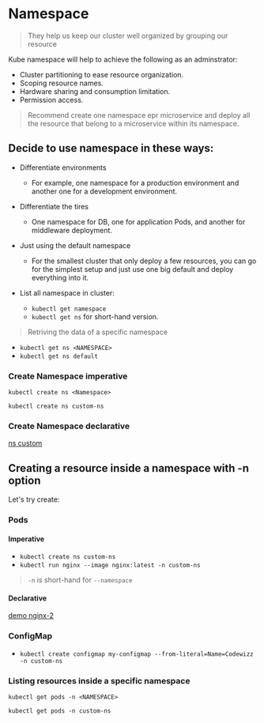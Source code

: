 # Namespace

> They help us keep our cluster well organized by grouping our resource

Kube namespace will help to achieve the following as an adminstrator:
* Cluster partitioning to ease resource organization.
* Scoping resource names.
* Hardware sharing and consumption limitation.
* Permission access.

> Recommend create one namespace epr microservice and deploy all the resource that belong to a microservice within its namespace.

## Decide to use namespace in these ways:
* Differentiate environments
  * For example, one namespace for a production environment and another one for a development environment.

* Differentiate the tires
  * One namespace for DB, one for application Pods, and another for middleware deployment.

* Just using the default namespace
  * For the smallest cluster that only deploy a few resources, you can go for the simplest setup and just use one big default and deploy everything into it.

* List all namespace in cluster:
  * `kubectl get namespace`
  * `kubectl get ns` for short-hand version.

> Retriving the data of a specific namespace
* `kubectl get ns <NAMESPACE>`
* `kubectl get ns default`

### Create Namespace imperative
`kubectl create ns <Namespace>`

`kubectl create ns custom-ns`

### Create Namespace declarative

[ns custom](./custom-ns-2.yaml)

## Creating a resource inside a namespace with -n option

Let's try create:

### Pods

#### Imperative

* `kubectl create ns custom-ns`
* `kubectl run nginx --image nginx:latest -n custom-ns`

> `-n` is short-hand for `--namespace`

#### Declarative
[demo nginx-2](./pod-in-namespace.yaml)

### ConfigMap
* `kubectl create configmap my-configmap --from-literal=Name=Codewizz -n custom-ns`


### Listing resources inside a specific namespace
`kubectl get pods -n <NAMESPACE>`

`kubectl get pods -n custom-ns`

